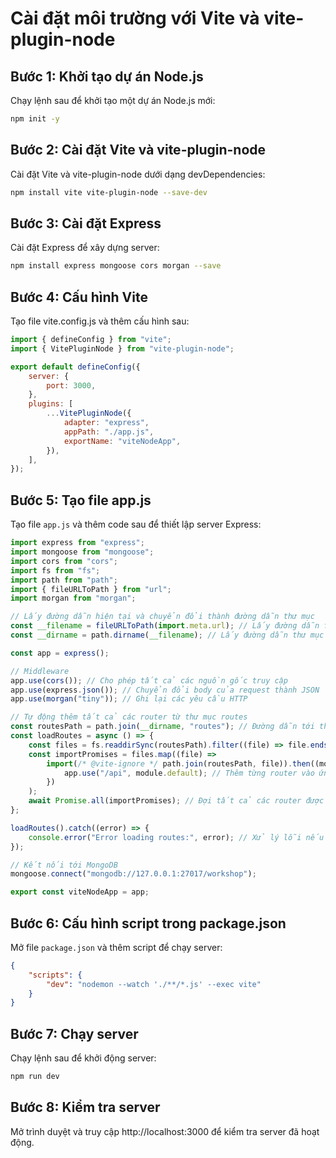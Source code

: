 # Cài đặt môi trường với Vite và vite-plugin-node

## Bước 1: Khởi tạo dự án Node.js

Chạy lệnh sau để khởi tạo một dự án Node.js mới:

```sh
npm init -y
```

## Bước 2: Cài đặt Vite và vite-plugin-node

Cài đặt Vite và vite-plugin-node dưới dạng devDependencies:

```bash
npm install vite vite-plugin-node --save-dev
```

## Bước 3: Cài đặt Express

Cài đặt Express để xây dựng server:

```bash
npm install express mongoose cors morgan --save
```

## Bước 4: Cấu hình Vite

Tạo file vite.config.js và thêm cấu hình sau:

```javascript
import { defineConfig } from "vite";
import { VitePluginNode } from "vite-plugin-node";

export default defineConfig({
    server: {
        port: 3000,
    },
    plugins: [
        ...VitePluginNode({
            adapter: "express",
            appPath: "./app.js",
            exportName: "viteNodeApp",
        }),
    ],
});
```

## Bước 5: Tạo file app.js

Tạo file `app.js` và thêm code sau để thiết lập server Express:

```javascript
import express from "express";
import mongoose from "mongoose";
import cors from "cors";
import fs from "fs";
import path from "path";
import { fileURLToPath } from "url";
import morgan from "morgan";

// Lấy đường dẫn hiện tại và chuyển đổi thành đường dẫn thư mục
const __filename = fileURLToPath(import.meta.url); // Lấy đường dẫn file hiện tại
const __dirname = path.dirname(__filename); // Lấy đường dẫn thư mục chứa file hiện tại

const app = express();

// Middleware
app.use(cors()); // Cho phép tất cả các nguồn gốc truy cập
app.use(express.json()); // Chuyển đổi body của request thành JSON
app.use(morgan("tiny")); // Ghi lại các yêu cầu HTTP

// Tự động thêm tất cả các router từ thư mục routes
const routesPath = path.join(__dirname, "routes"); // Đường dẫn tới thư mục routes
const loadRoutes = async () => {
    const files = fs.readdirSync(routesPath).filter((file) => file.endsWith(".js")); // Lấy tất cả các file .js trong thư mục routes
    const importPromises = files.map((file) =>
        import(/* @vite-ignore */ path.join(routesPath, file)).then((module) => {
            app.use("/api", module.default); // Thêm từng router vào ứng dụng
        })
    );
    await Promise.all(importPromises); // Đợi tất cả các router được thêm vào
};

loadRoutes().catch((error) => {
    console.error("Error loading routes:", error); // Xử lý lỗi nếu có
});

// Kết nối tới MongoDB
mongoose.connect("mongodb://127.0.0.1:27017/workshop");

export const viteNodeApp = app;
```

## Bước 6: Cấu hình script trong package.json

Mở file `package.json` và thêm script để chạy server:

```json
{
    "scripts": {
        "dev": "nodemon --watch './**/*.js' --exec vite"
    }
}
```

## Bước 7: Chạy server

Chạy lệnh sau để khởi động server:

```bash
npm run dev
```

## Bước 8: Kiểm tra server

Mở trình duyệt và truy cập http://localhost:3000 để kiểm tra server đã hoạt động.
